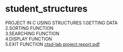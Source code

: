 # student_structures
PROJECT IN C USING STRUCTURES 
1.GETTING DATA\
2.SORTING FUNCTION\
3.SEARCHING FUNCTION\
4.DISPLAY FUNCTION \
5.EXIT FUNCTION
[ctsd-lab project report.pdf](https://github.com/yasaswini2005/student_structures/files/13766633/ctsd-lab.project.report.pdf)
